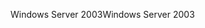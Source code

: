 <span data-ttu-id="01594-101">Windows Server 2003</span><span class="sxs-lookup"><span data-stu-id="01594-101">Windows Server 2003</span></span>